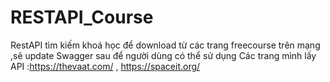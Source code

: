 # RESTAPI_Course
RestAPI  tìm kiếm khoá học để download từ các trang freecourse trên mạng ,sẽ update Swagger sau để người dùng có thể sử dụng
Các trang mình lấy API :https://thevaat.com/ , https://spaceit.org/ 

